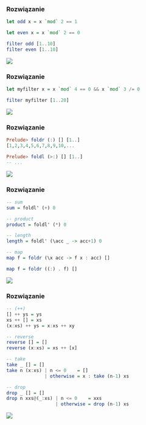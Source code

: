 ### Rozwiązanie
```haskell
let odd x = x `mod` 2 == 1

let even x = x `mod` 2 == 0

filter odd [1..10]
filter even [1..10]
```

![](http://obeythekitty.com/wp-content/uploads/2015/01/lolcat_airplane.jpg)

### Rozwiązanie
```haskell
let myfilter x = x `mod` 4 == 0 && x `mod` 3 /= 0

filter myfilter [1..20]
```

![](http://dothash.buzz/wp-content/uploads/2015/06/lolcat-4.jpg)

### Rozwiązanie
```haskell
Prelude> foldr (:) [] [1..]
[1,2,3,4,5,6,7,8,9,10,...

Prelude> foldl (>:) [] [1..]
-- ...
```

![](http://images.andrej3000.com/upload/2012/07/20/20120720140325-0002cca8.png)

### Rozwiązanie
```haskell
-- sum
sum = foldl' (+) 0

-- product
product = foldl' (*) 0

-- length
length = foldl' (\acc _ -> acc+1) 0

-- map
map f = foldr (\x acc -> f x : acc) []

map f = foldr ((:) . f) []
```

![](http://new1.fjcdn.com/pictures/Lolcats_b0a5ec_147272.jpg)

### Rozwiązanie
```haskell
-- (++)
[] ++ ys = ys
xs ++ [] = xs
(x:xs) ++ ys = x:xs ++ xy

-- reverse
reverse [] = []
reverse (x:xs) = xs ++ [x]

-- take
take _ [] = []
take n (x:xs) | n <= 0    = []
              | otherwise = x : take (n-1) xs

-- drop
drop _ [] = []
drop n xxs@(_:xs) | n <= 0    = xxs
                  | otherwise = drop (n-1) xs
```

![](https://c1.staticflickr.com/9/8217/8361000871_53de696e2d.jpg)
